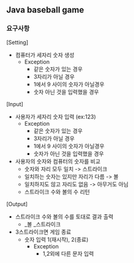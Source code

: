 ## Java baseball game

### 요구사항

[Setting]
- 컴퓨터가 세자리 숫자 생성  
  - Exception
    - 같은 숫자가 있는 경우
    - 3자리가 아닐 경우
    - 1에서 9 사이의 숫자가 아닐경우
    - 숫자 아닌 것을 입력했을 경우

[Input]
- 사용자가 세자리 숫자 입력 (ex:123)
  - Exception
    - 같은 숫자가 있는 경우
    - 3자리가 아닐 경우
    - 1에서 9 사이의 숫자가 아닐경우
    - 숫자가 아닌 것을 입력했을 경우
- 사용자의 숫자와 컴퓨터의 숫자를 비교
  - 숫자와 자리 모두 일치 -> 스트라이크
  - 일치하는 숫자는 있지만 자리가 다름 -> 볼
  - 일치하지도 않고 자리도 없음 -> 아무거도 아님
  - 스트라이크 수와 볼의 수 리턴

[Output]
- 스트라이크 수와 볼의 수를 토대로 결과 출력
  - _볼 _스트라이크
- 3스트라이크면 게임 종료
  - 숫자 입력 1(재시작), 2(종료)
    - Exception
      - 1,2외에 다른 문자 입력




